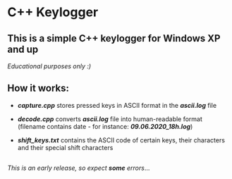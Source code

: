# C++ Keylogger

## This is a simple C++ keylogger for Windows XP and up

*Educational purposes only :)*

## How it works:

- **_capture.cpp_** stores pressed keys in ASCII format in the **_ascii.log_** file

- **_decode.cpp_** converts **_ascii.log_** file into human-readable format (filename contains date - for instance: **_09.06.2020_18h.log_**)

- **_shift_keys.txt_** contains the ASCII code of certain keys, their characters and their special shift characters

##

*This is an early release, so expect **some** errors*...
